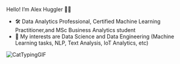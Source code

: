 Hello! I’m Alex Huggler 🙋‍♂️
- 🛠️ Data Analytics Professional, Certified Machine Learning Practitioner,and MSc Business Analytics student
- 👀 My interests are Data Science and Data Engineering (Machine Learning tasks, NLP, Text Analysis, IoT Analytics, etc) 








<!---
AlexHuggler/AlexHuggler is a ✨ special ✨ repository because its `README.md` (this file) appears on your GitHub profile.
You can click the Preview link to take a look at your changes.
--->

![CatTypingGIF](https://user-images.githubusercontent.com/47063695/197125129-f2bc4344-de8d-4887-b343-0caa17d14f41.gif)
